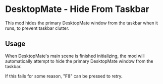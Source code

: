 # DesktopMate - Hide From Taskbar

This mod hides the primary DesktopMate window from the taskbar when it runs, to prevent taskbar clutter.

## Usage
When DesktopMate's main scene is finished initializing, the mod will automatically attempt to hide the primary DesktopMate window from the taskbar.

If this fails for some reason, "F8" can be pressed to retry.
